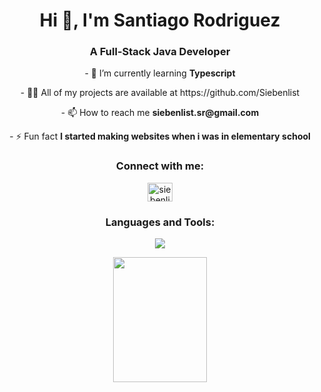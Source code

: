 <h1 align="center">Hi 👋, I'm Santiago Rodriguez</h1>
<h3 align="center">A Full-Stack Java Developer</h3>

<p align="center">- 🌱 I’m currently learning <b>Typescript</b></p>

<p align="center">- 👨‍💻 All of my projects are available at https://github.com/Siebenlist</p>

<p align="center">- 📫 How to reach me <b>siebenlist.sr@gmail.com</b></p>

<p align="center">- ⚡ Fun fact <b>I started making websites when i was in elementary school</b></p>

<h3 align="center">Connect with me:</h3>
<p align="center">
<a href="https://linkedin.com/in/siebenlist" target="blank"><img align="center" src="https://raw.githubusercontent.com/rahuldkjain/github-profile-readme-generator/master/src/images/icons/Social/linked-in-alt.svg" alt="siebenlist" height="30" width="40" /></a>
</p>

<h3 align="center">Languages and Tools:</h3>

<p align="center"><img src="https://devicons.dev.br/icons?icon=NextJS,JavaScript,React,Git,TailwindCSS,CSS,HTML,NodeJS,ExpressJS,MySQL,MongoDB,Figma,Photoshop&theme=dark" /></p>

<div align="center">
  <img src="https://i.redd.it/d1r60i1uv0h51.gif" width="150" height="200">
</div>
